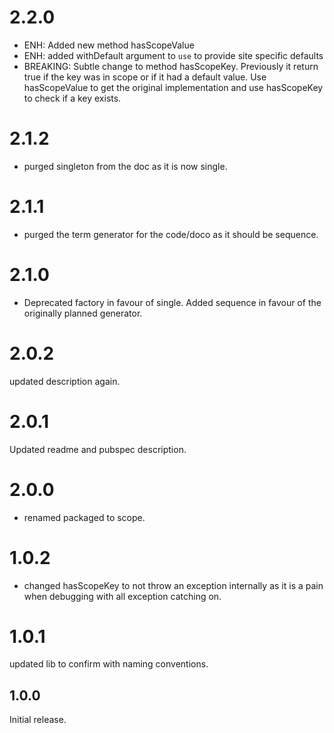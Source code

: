 # 2.2.0
- ENH: Added new method hasScopeValue
- ENH: added withDefault argument to `use` to provide site specific defaults
- BREAKING: Subtle change to method hasScopeKey. Previously it return true if the key was in scope or if it had a default value.  Use hasScopeValue to get the original implementation and use hasScopeKey to check if a key exists.


# 2.1.2
- purged singleton from the doc as it is now single.

# 2.1.1
- purged the term generator for the code/doco as it should be sequence.

# 2.1.0
- Deprecated factory in favour of single. Added sequence in favour of the originally planned generator.

# 2.0.2
updated description again.
# 2.0.1
Updated readme and pubspec description.

# 2.0.0
- renamed packaged to scope.

# 1.0.2
- changed hasScopeKey to not throw an exception internally as it is a pain when debugging with all exception catching on.

# 1.0.1
updated lib to confirm with naming conventions.

## 1.0.0

Initial release.
